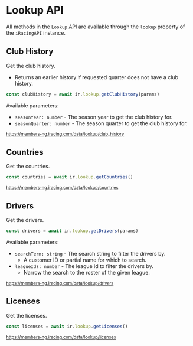 # Lookup API

All methods in the `Lookup` API are available through the `lookup` property of the `iRacingAPI` instance.

## Club History

Get the club history.

- Returns an earlier history if requested quarter does not have a club history.

```ts
const clubHistory = await ir.lookup.getClubHistory(params)
```

Available parameters:

- `seasonYear: number` - The season year to get the club history for.
- `seasonQuarter: number` - The season quarter to get the club history for.

<sub>https://members-ng.iracing.com/data/lookup/club_history</sub>

## Countries

Get the countries.

```ts
const countries = await ir.lookup.getCountries()
```

<sub>https://members-ng.iracing.com/data/lookup/countries</sub>

## Drivers

Get the drivers.

```ts
const drivers = await ir.lookup.getDrivers(params)
```

Available parameters:

- `searchTerm: string` - The search string to filter the drivers by.
  - A customer ID or partial name for which to search.
- `leagueId?: number` - The league id to filter the drivers by.
  - Narrow the search to the roster of the given league.

<sub>https://members-ng.iracing.com/data/lookup/drivers</sub>

## Licenses

Get the licenses.

```ts
const licenses = await ir.lookup.getLicenses()
```

<sub>https://members-ng.iracing.com/data/lookup/licenses</sub>
